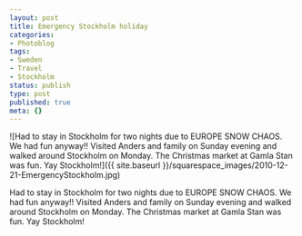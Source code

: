 ```yaml
---
layout: post
title: Emergency Stockholm holiday
categories:
- Photoblog
tags:
- Sweden
- Travel
- Stockholm
status: publish
type: post
published: true
meta: {}
---
```


![Had to stay in Stockholm for two nights due to EUROPE SNOW CHAOS. We had fun anyway!! Visited Anders and family on Sunday evening and walked around Stockholm on Monday. The Christmas market at Gamla Stan was fun. Yay Stockholm!]({{ site.baseurl }}/squarespace_images/2010-12-21-EmergencyStockholm.jpg) 

Had to stay in Stockholm for two nights due to EUROPE SNOW CHAOS. We had fun anyway!! Visited Anders and family on Sunday evening and walked around Stockholm on Monday. The Christmas market at Gamla Stan was fun. Yay Stockholm!
